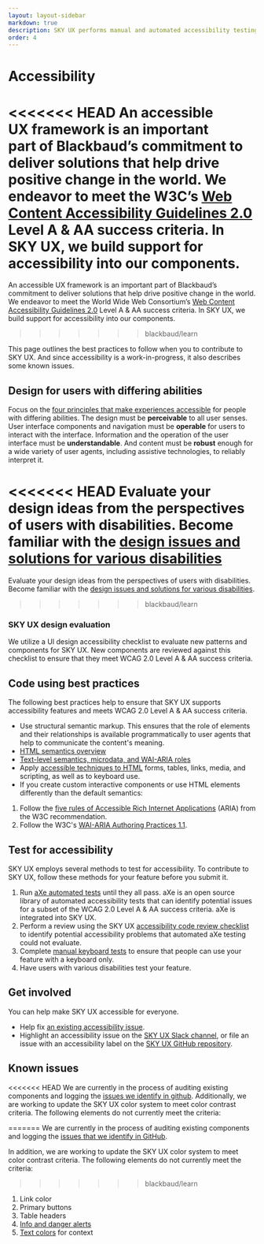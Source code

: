 ```yaml
---
layout: layout-sidebar
markdown: true
description: SKY UX performs manual and automated accessibility testing.  Learn about the testing and why we care about accessibility.
order: 4
---
```


# Accessibility

<i class="fa fa-universal-access fa-5x" style="float: right; margin: 0 1em 2em;"></i>
<<<<<<< HEAD
An accessible UX framework is an important part of Blackbaud’s commitment to deliver solutions that help drive positive change in the world. We endeavor to meet the W3C’s [Web Content Accessibility Guidelines 2.0](https://www.w3.org/TR/WCAG20/) Level A &amp; AA success criteria. In SKY UX, we build support for accessibility into our components.
=======
An accessible UX framework is an important part of Blackbaud’s commitment to deliver solutions that help drive positive change in the world. We endeavor to meet the World Wide Web Consortium’s [Web Content Accessibility Guidelines 2.0](https://www.w3.org/TR/WCAG20/) Level A &amp; AA success criteria. In SKY UX, we build support for accessibility into our components.
>>>>>>> blackbaud/learn

This page outlines the best practices to follow when you to contribute to SKY UX. And since accessibility is a work-in-progress, it also describes some known issues.

## Design for users with differing abilities

Focus on the [four principles that make experiences accessible](https://www.w3.org/TR/UNDERSTANDING-WCAG20/intro.html#introduction-fourprincs-head) for people with differing abilities. The design must be **perceivable** to all user senses. User interface components and navigation must be **operable** for users to interact with the interface. Information and the operation of the user interface must be **understandable**. And content must be **robust** enough for a wide variety of user agents, including assistive technologies, to reliably interpret it.

<<<<<<< HEAD
Evaluate your design ideas from the perspectives of users with disabilities. Become familiar with the [design issues and solutions for various disabilities](http://webaim.org/articles/userperspective/)
=======
Evaluate your design ideas from the perspectives of users with disabilities. Become familiar with the [design issues and solutions for various disabilities](http://webaim.org/articles/userperspective/).
>>>>>>> blackbaud/learn

### SKY UX design evaluation

We utilize a UI design accessibility checklist to evaluate new patterns and components for SKY UX. New components are reviewed against this checklist to ensure that they meet WCAG 2.0 Level A &amp; AA success criteria.

## Code using best practices

The following best practices help to ensure that SKY UX supports accessibility features and meets WCAG 2.0 Level A &amp; AA success criteria.

- Use structural semantic markup. This ensures that the role of elements and their relationships is available programmatically to user agents that help to communicate the content's meaning.
 - [HTML semantics overview](http://learn.shayhowe.com/html-css/getting-to-know-html/)
 - [Text-level semantics, microdata, and WAI-ARIA roles](http://learn.shayhowe.com/advanced-html-css/semantics-accessibility/)
- Apply [accessible techniques to HTML](http://webaim.org/articles/) forms, tables, links, media, and scripting, as well as to keyboard use.
- If you create custom interactive components or use HTML elements differently than the default semantics:
 1. Follow the [five rules of Accessible Rich Internet Applications](https://www.w3.org/TR/aria-in-html/#notes-on-aria-use-in-html) (ARIA) from the W3C recommendation.
 2. Follow the W3C's [WAI-ARIA Authoring Practices 1.1](https://www.w3.org/TR/2016/WD-wai-aria-practices-1.1-20160317/).

## Test for accessibility

SKY UX employs several methods to test for accessibility. To contribute to SKY UX, follow these methods for your feature before you submit it.

1. Run [aXe automated tests](https://github.com/dequelabs/axe-core) until they all pass. aXe is an open source library of automated accessibility tests that can identify potential issues for a subset of the WCAG 2.0 Level A &amp; AA success criteria. aXe is integrated into SKY UX.
2. Perform a review using the SKY UX [accessibility code review checklist](code-review) to identify potential accessibility problems that automated aXe testing could not evaluate.
3. Complete [manual keyboard tests](keyboard-testing/) to ensure that people can use your feature with a keyboard only.
4. Have users with various disabilities test your feature.

## Get involved

You can help make SKY UX accessible for everyone.

- Help fix [an existing accessibility issue](https://github.com/blackbaud/skyux/issues?q=is%3Aopen+is%3Aissue+label%3Aaccessibility).
- Highlight an accessibility issue on the [SKY UX Slack channel](https://blackbaud-skyux-slackin.herokuapp.com/), or file an issue with an accessibility label on the [SKY UX GitHub repository](https://github.com/blackbaud/skyux/issues).


## Known issues

<<<<<<< HEAD
We are currently in the process of auditing existing components and logging the [issues we identify in github](https://github.com/blackbaud/skyux/issues?q=is%3Aopen+is%3Aissue+label%3Aaccessibility). Additionally, we are working to update the SKY UX color system to meet color contrast criteria. The following elements do not currently meet the criteria:

=======
We are currently in the process of auditing existing components and logging the [issues that we identify in GitHub](https://github.com/blackbaud/skyux/issues?q=is%3Aopen+is%3Aissue+label%3Aaccessibility).

In addition, we are working to update the SKY UX color system to meet color contrast criteria. The following elements do not currently meet the criteria:
>>>>>>> blackbaud/learn
1. Link color
2. Primary buttons
3. Table headers
4. [Info and danger alerts](/components/alert/)
5. [Text colors](/components/text-colors/) for context
